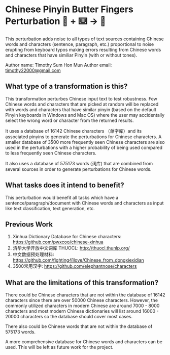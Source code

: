 # Chinese Pinyin Butter Fingers Perturbation 🦎  + ⌨️ → 🐍
This perturbation adds noise to all types of text sources containing Chinese words and characters (sentence, paragraph, etc.) proportional to noise erupting 
from keyboard typos making errors resulting from Chinese words and characters that have similiar Pinyin (with or without tones). 

Author name: Timothy Sum Hon Mun
Author email: timothy22000@gmail.com

## What type of a transformation is this?
This transformation perturbes Chinese input text to test robustness. Few Chinese words and characters that are picked at random will be replaced with words and characters 
that have similar pinyin (based on the default Pinyin keyboards in Windows and Mac OS) where the user may accidentally select the wrong word or character from the returned results. 

It uses a database of 16142 Chinese characters （单字库）and its associated pinyins to generate the perturbations for Chinese characters. 
A smaller database of 3500 more frequently seen Chinese characters are also used in the perturbations with a higher probability of being used compared to less frequently seen Chinese characters.

It also uses a database of 575173 words (词库) that are combined from several sources in order to generate perturbations for Chinese words.

## What tasks does it intend to benefit?
This perturbation would benefit all tasks which have a sentence/paragraph/document with Chinese words and characters as input like text classification, 
text generation, etc.

## Previous Work

1) Xinhua Dictionary Database for Chinese characters: https://github.com/pwxcoo/chinese-xinhua
2) 清华大学开放中文词库 THUOCL: http://thuocl.thunlp.org/
3) 中文数据预处理材料: https://github.com/fighting41love/Chinese_from_dongxiexidian
4) 3500常用汉字: https://github.com/elephantnose/characters

## What are the limitations of this transformation?
There could be Chinese characters that are not within the database of 16142 characters since there are over 50000 Chinese characters.
However, the commonly utilized characters in modern Chinese are around 7000 - 8000 characters and most modern Chinese dictionaries will list around 16000 - 20000 characters so the database should cover most cases.

There also could be Chinese words that are not within the database of 575173 words.

A more comprehensive database for Chinese words and characters can be used. This will be left as future work for the project.

